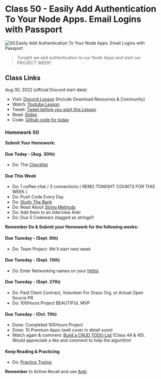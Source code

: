 # Class 50 - Easily Add Authentication To Your Node Apps. Email Logins with Passport

![50.Easily Add Authentication To Your Node Apps. Email Logins with Passport](https://cdn.hashnode.com/res/hashnode/image/upload/v1676729205568/vchIL0VjB.png?auto=compress)

> Tonight we add authentication to our Node Apps and start our PROJECT WEEK!

## Class Links

Aug 30, 2022 (official Discord start date)

- Visit: [Discord Lesson](https://discord.com/channels/735923219315425401/738891289071714388/1014286828255334420) (Include Download Resources & Community)
- Watch: [Youtube Lesson](https://youtu.be/z5UgtXOxEEk)
- Tweet: [Tweet before you start this Lesson](https://twitter.com/leonnoel/status/1564727546385555456)
- Read: [Slides](https://slides.com/leonnoel/100devs2-auth-project-night)
- Code: [Github code for today](https://github.com/100devs/todo-mvc-auth-local)

### Homework 50

**Submit Your Homework:**

#### Due Today - (Aug. 30th)

- Do: The [Checklist](https://docs.google.com/document/d/1L2vTX3qvLhoGHeG5cVD2ljCfRGr1uJ_Gf-hNZj9KzTg)

#### Due This Week

- Do: 1 coffee chat / 3 connections ( REMO TONIGHT COUNTS FOR THIS WEEK )
- Do: Push Code Every Day
- Do: [Study The Bank](https://docs.google.com/document/d/1p7DhCsLOMMybYfePWLlD1-_8KU20zkBoArH4pnW1o3c)
- Do: Read About [String Methods](https://levelup.gitconnected.com/essential-javascript-string-methods-f1841dad1961)
- Do: Add them to an Interview Anki
- Do: Due 5 Codewars (tagged as strings!)

**Remember Do & Submit your Homework for the following weeks:**

#### Due Tuesday - (Sept. 6th)

- Do: Team Project: We'll start next week

#### Due Tuesday - (Sept. 13th)

- Do: Enter Networking names on your [Hitlist](https://docs.google.com/spreadsheets/d/1Be-6gYvrfi8l-M0RnObzdysRIG7N7Yyu6rIF0OHw0Q4/edit?usp=sharing)

#### Due Tuesday - (Sept. 27th)

- Do: Paid Client Contract, Volunteer For Grass Org, or Actual Open Source PR
- Do: 100Hours Project BEAUTIFUL MVP

#### Due Tuesday - (Oct. 11th)

- Done: Completed 100Hours Project
- Done: 10 Premium Apps (well cover in detail soon)
- Watch again & comment: [Build a CRUD TODO List](https://youtu.be/jZ-kmmgi_d0) (Class 44 & 45). Would appreciate a like and comment to help the algorithm!

#### Keep Reading & Practicing

- Do: [Practice Typing](https://www.keybr.com/)

**Remember** to Active Recall and use [Anki](https://apps.ankiweb.net/)
